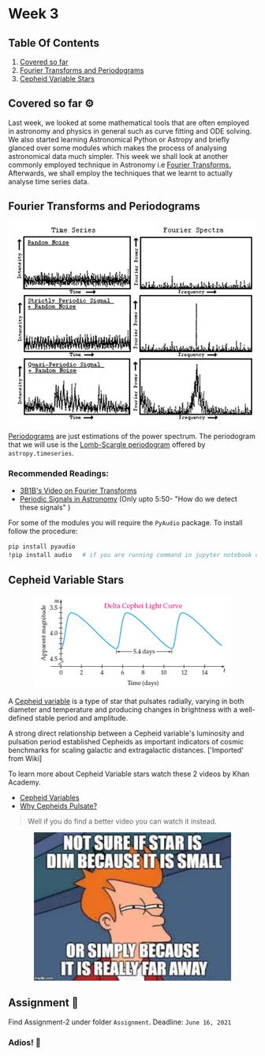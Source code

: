 # Week 3

## Table Of Contents

1. [Covered so far](#covered-so-far-%EF%B8%8F)
2. [Fourier Transforms and Periodograms](#fourier-transforms-and-periodograms)
3. [Cepheid Variable Stars](#cepheid-variable-stars)

## Covered so far ⚙️

Last week, we looked at some mathematical tools that are often employed in astronomy and physics in general such as curve fitting and ODE solving. We also started learning Astronomical Python or Astropy and briefly glanced over some modules which makes the process of analysing astronomical data much simpler. This week we shall look at another commonly employed technique in Astronomy i.e [Fourier Transforms.](https://en.wikipedia.org/wiki/Fourier_transform) Afterwards, we shall employ the techniques that we learnt to actually analyse time series data. 

## Fourier Transforms and Periodograms

<p align="center">
<img src="assets/img1.gif" width="550">
</p>

[Periodograms](https://en.wikipedia.org/wiki/Periodogram) are just estimations of the power spectrum. The periodogram that we will use is the [Lomb-Scargle periodogram](https://docs.astropy.org/en/stable/timeseries/lombscargle.html) offered by `astropy.timeseries`. 

### Recommended Readings:

- [3B1B's Video on Fourier Transforms](https://www.youtube.com/watch?v=spUNpyF58BY)
- [Periodic Signals in Astronomy](https://www.youtube.com/watch?v=7STeeVnfYFM) (Only upto 5:50- "How do we detect these signals" )

For some of the modules you will require the `PyAudio` package. To install follow the procedure:

```bash
pip install pyaudio
!pip install audio   # if you are running command in jupyter notebook cell
```

## Cepheid Variable Stars

<p align="center">
<img src="assets/img3.png" width="400">
</p>

A [Cepheid variable](https://en.wikipedia.org/wiki/Cepheid_variable) is a type of star that pulsates radially, varying in both diameter and temperature and producing changes in brightness with a well-defined stable period and amplitude.

A strong direct relationship between a Cepheid variable's luminosity and pulsation period established Cepheids as important indicators of cosmic benchmarks for scaling galactic and extragalactic distances. ['Imported' from Wiki]

To learn more about Cepheid Variable stars watch these 2 videos by Khan Academy. 

- [Cepheid Variables](https://www.youtube.com/watch?v=BWs-ONRDDG4)
- [Why Cepheids Pulsate?](https://www.youtube.com/watch?v=X_3QAB3o4Vw)

> Well if you do find a better video you can watch it instead. 

<p align="center">
<img src="assets/img2.jpg" width="400">
</p>

## Assignment 📝

Find Assignment-2 under folder `Assignment`. Deadline: `June 16, 2021`

### Adios! 👋

